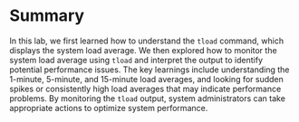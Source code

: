 # Summary

In this lab, we first learned how to understand the `tload` command, which displays the system load average. We then explored how to monitor the system load average using `tload` and interpret the output to identify potential performance issues. The key learnings include understanding the 1-minute, 5-minute, and 15-minute load averages, and looking for sudden spikes or consistently high load averages that may indicate performance problems. By monitoring the `tload` output, system administrators can take appropriate actions to optimize system performance.
